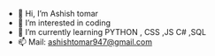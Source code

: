 - 👋 Hi, I’m Ashish tomar
- 👀 I’m interested in coding
- 🌱 I’m currently learning PYTHON , CSS ,JS C# ,SQL
- 📫 Mail:    ashishtomar947@gmail.com


<!---
ashish1tomar/ashish1tomar is a ✨ special ✨ repository because its `README.md` (this file) appears on your GitHub profile.
You can click the Preview link to take a look at your changes.
--->
